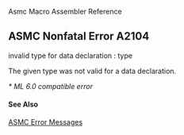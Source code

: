 Asmc Macro Assembler Reference

## ASMC Nonfatal Error A2104

invalid type for data declaration : type

The given type was not valid for a data declaration.

_* ML 6.0 compatible error_

#### See Also

[ASMC Error Messages](readme.md)